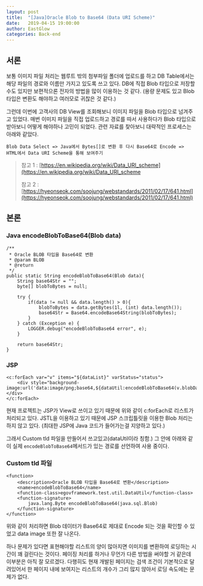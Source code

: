 ```yaml
---
layout: post
title:  "[Java]Oracle Blob to Base64 (Data URI Scheme)"
date:   2019-04-15 19:00:00
author: EastGlow
categories: Back-end
---
```

## 서론

보통 이미지 파일 처리는 웹루트 밖의 첨부파일 폴더에 업로드를 하고 DB Table에서는 해당 파일의 경로와 이름만 가지고 있도록 쓰고 있다. DB에 직접 Blob 타입으로 저장할 수도 있지만 보편적으론 전자의 방법을 많이 이용하는 것 같다. (용량 문제도 있고 Blob 타입은 변환도 해야하고 여러모로 귀찮은 것 같다.)

그런데 이번에 고객사의 DB View를 조회해보니 이미지 파일을 Blob 타입으로 넘겨주고 있었다. 매번 이미지 파일을 직접 업로드하고 경로를 따서 사용하다가 Blob 타입으로 받아보니 어떻게 해야하나 고민이 되었다. 관련 자료를 찾아보니 대략적인 프로세스는 아래와 같았다.

`Blob Data Select => Java에서 Bytes[]로 변환 후 다시 Base64로 Encode => HTML에서 Data URI Scheme을 통해 보여주기`

>참고 1 : [https://en.wikipedia.org/wiki/Data_URI_scheme](https://en.wikipedia.org/wiki/Data_URI_scheme
>
>참고 2 : [https://hyeonseok.com/soojung/webstandards/2011/02/17/641.html](https://hyeonseok.com/soojung/webstandards/2011/02/17/641.html)


## 본론

### Java encodeBlobToBase64(Blob data)
```
/**
 * Oracle BLOB 타입을 Base64로 변환
 * @param BLOB
 * @return
 */
public static String encodeBlobToBase64(Blob data){      
    String base64Str = "";
    byte[] blobToBytes = null;
    
    try {   
        if(data != null && data.length() > 0){
            blobToBytes = data.getBytes(1l, (int) data.length());
            base64Str = Base64.encodeBase64String(blobToBytes);
        }
    } catch (Exception e) {
        LOGGER.debug("encodeBlobToBase64 error", e);
    }
    
    return base64Str;
} 
```

### JSP
```
<c:forEach var="v" items="${dataList}" varStatus="status">
    <div style="background-image:url('data:image/png;base64,${dataUtil:encodeBlobToBase64(v.blobData)}')"></div>
</c:forEach>
```

현재 프로젝트는 JSP가 View로 쓰이고 있기 때문에 위와 같이 c:forEach로 리스트가 처리되고 있다. JSTL을 이용하고 있기 때문에 JSP 스크립틀릿을 이용한 Blob 처리는 하지 않고 있다. (최대한 JSP에 Java 코드가 들어가는걸 지양하고 있다.)

그래서 Custom tld 파일을 만들어서 쓰고있고(dataUtil이라 칭함.) 그 안에 아래와 같이 실제 `encodeBlobToBase64`메서드가 있는 경로를 선언하여 사용 중이다.

### Custom tld 파일
```
<function>
    <description>Oracle BLOB 타입을 Base64로 변환</description>
    <name>encodeBlobToBase64</name>
    <function-class>egovframework.test.util.DataUtil</function-class>
    <function-signature>
        java.lang.Byte encodeBlobToBase64(java.sql.Blob)
    </function-signature>
</function>
```

위와 같이 처리하면 Blob 데이터가 Base64로 제대로 Encode 되는 것을 확인할 수 있었고 data image 또한 잘 나온다.

하나 문제가 있다면 표현해야할 리스트의 양이 많아지면 이미지를 변환하여 로딩하는 시간이 꽤 걸린다는 것이다. 페이징 처리를 하거나 무언가 다른 방법을 써야할 거 같은데 이부분은 아직 잘 모르겠다. 다행히도 현재 개발된 페이지는 검색 조건이 기본적으로 달려있어서 한 페이지 내에 보여지는 리스트의 개수가 그리 많지 않아서 로딩 속도에는 문제가 없다.
